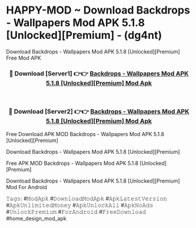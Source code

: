 # HAPPY-MOD ~ Download Backdrops - Wallpapers Mod APK 5.1.8 [Unlocked][Premium] - (dg4nt)
Download Backdrops - Wallpapers Mod APK 5.1.8 [Unlocked][Premium] Free Mod APK

<div align="center">
<h3>🔴 Download [Server1] 👉👉 <a href="https://apk-comot.site?title=Backdrops_-_Wallpapers_Mod_APK_5.1.8_[Unlocked][Premium]">Backdrops - Wallpapers Mod APK 5.1.8 [Unlocked][Premium] Mod Apk</a></h3><br>

<h3>🔴 Download [Server2] 👉👉 <a href="https://apk-comot.site?title=Backdrops_-_Wallpapers_Mod_APK_5.1.8_[Unlocked][Premium]">Backdrops - Wallpapers Mod APK 5.1.8 [Unlocked][Premium] Mod Apk</a></h3>
</div>


Free Download APK MOD Backdrops - Wallpapers Mod APK 5.1.8 [Unlocked][Premium]

Download Backdrops - Wallpapers Mod APK 5.1.8 [Unlocked][Premium] 

Free APK MOD Backdrops - Wallpapers Mod APK 5.1.8 [Unlocked][Premium] 

Download Backdrops - Wallpapers Mod APK 5.1.8 [Unlocked][Premium] Mod For Android

𝚃𝚊𝚐𝚜: #𝙼𝚘𝚍𝙰𝚙𝚔 #𝙳𝚘𝚠𝚗𝚕𝚘𝚊𝚍𝙼𝚘𝚍𝙰𝚙𝚔 #𝙰𝚙𝚔𝙻𝚊𝚝𝚎𝚜𝚝𝚅𝚎𝚛𝚜𝚒𝚘𝚗 #𝙰𝚙𝚔𝚄𝚗𝚕𝚒𝚖𝚒𝚝𝚎𝚍𝙼𝚘𝚗𝚎𝚢 #𝙰𝚙𝚔𝚄𝚗𝚕𝚘𝚌𝚔𝙰𝚕𝚕 #𝙰𝚙𝚔𝙽𝚘𝙰𝚍𝚜 #𝚄𝚗𝚕𝚘𝚌𝚔𝙿𝚛𝚎𝚖𝚒𝚞𝚖 #𝙵𝚘𝚛𝙰𝚗𝚍𝚛𝚘𝚒𝚍 #𝙵𝚛𝚎𝚎𝙳𝚘𝚠𝚗𝚕𝚘𝚊𝚍 #home_design_mod_apk